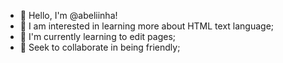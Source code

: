 - 👋 Hello, I'm @abeliinha!
- 👀 I am interested in learning more about HTML text language;
- 🌱 I'm currently learning to edit pages;
- 💞️ Seek to collaborate in being friendly;

